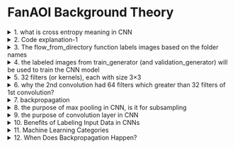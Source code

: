 # FanAOI Background Theory

<details>
  <summary>1. what is cross entropy meaning in CNN</summary>  
Cross-entropy is a loss function commonly used in **Convolutional Neural Networks (CNNs)**, particularly for classification tasks. It measures the difference between the predicted probability distribution and the true label distribution. Cross-entropy quantifies how well the predicted probability distribution matches the actual labels.

### Key Concepts
1. **Probability Distribution**:
   - In a classification task, the output of a CNN is often a probability distribution over different classes, typically achieved using the **softmax function**.
   - For example, if there are three classes, the model might output probabilities like \([0.7, 0.2, 0.1]\).

2. **True Labels**:
   - The true label is represented as a one-hot encoded vector for classification tasks. For instance, if the true class is the second one in a three-class problem, the true label would be \([0, 1, 0]\).

3. **Cross-Entropy Formula**:
   The cross-entropy loss for a single example is given by:
   \[
   L = - \sum_{i} y_i \log(\hat{y}_i)
   \]
   Where:
   - \(y_i\): True label (0 or 1 for each class).
   - \(\hat{y}_i\): Predicted probability for each class.
   - The summation is over all classes.

   For a batch of examples, the average loss across the batch is computed.

4. **Intuition**:
   - Cross-entropy penalizes predictions that deviate from the true labels. The further the predicted probability is from 1 for the correct class, the larger the loss.
   - If the model predicts a probability close to 1 for the correct class, the loss is low.

5. **Relation to Logarithmic Likelihood**:
   - Cross-entropy is derived from the likelihood function for classification tasks. It calculates the negative log likelihood of the true labels under the predicted probabilities.

### Why Use Cross-Entropy in CNNs?
- **For multi-class classification**:
  - Cross-entropy works seamlessly with the softmax activation, which outputs normalized probabilities.
- **Encourages confident predictions**:
  - It rewards predictions that strongly match the true labels and penalizes uncertain or wrong predictions.
- **Effective training**:
  - Cross-entropy provides meaningful gradients that help optimize the model effectively during backpropagation.

### Example in a CNN:
Imagine a CNN for digit classification (0–9):
- **True label**: The digit is "3," represented as \([0, 0, 0, 1, 0, 0, 0, 0, 0, 0]\).
- **Predicted probabilities**: \([0.1, 0.05, 0.1, 0.7, 0.02, 0.01, 0.01, 0.005, 0.01, 0.005]\).
- **Cross-entropy loss**:
  \[
  L = -\log(0.7) \approx 0.3567
  \]
This value would decrease as the model improves its predictions.
</details>

   
<details>
  <summary>2. Code explanation-1</summary> 
  This code is a part of a machine learning pipeline for preparing and loading image data for training a Convolutional Neural Network (CNN). Here’s a detailed breakdown:

---

### **1. ImageDataGenerator**

The `ImageDataGenerator` class in Keras is used to preprocess and augment image data. It applies transformations like scaling, rotation, flipping, etc., to generate a variety of images for training, which improves the generalization ability of the model. 

In the given code:
```python
train_datagen = ImageDataGenerator(rescale=1.0/255.0, validation_split=0.2)
```

- **`rescale=1.0/255.0`**: 
  - Normalizes pixel values from the range `[0, 255]` to `[0, 1]`. This normalization helps in faster convergence during training because smaller values make optimization easier.
  
- **`validation_split=0.2`**:
  - Reserves 20% of the images for validation. The remaining 80% is used for training. This is useful for monitoring the model's performance on unseen data during training.

---

### **2. train_generator**

The `flow_from_directory` method loads images from a directory structure, preprocesses them, and creates a data generator. This generator yields batches of image-label pairs during training. It’s memory efficient as it loads only the required images in each batch rather than all images at once.

```python
train_generator = train_datagen.flow_from_directory(
    base_dir,
    target_size=(80, 80),
    batch_size=32,
    class_mode='binary',
    subset='training'
)
```

#### Arguments:

- **`base_dir`**:
  - Path to the base directory containing the images organized in subdirectories. Each subdirectory represents a class. For example:
    ```
    base_dir/
    ├── GO/    # Contains images for the "GO" class
    └── NG/    # Contains images for the "NG" class
    ```

- **`target_size=(80, 80)`**:
  - Resizes all images to 80x80 pixels, ensuring a uniform input size to the neural network.

- **`batch_size=32`**:
  - Specifies the number of images per batch. The generator will yield 32 images and their labels in each step during training.

- **`class_mode='binary'`**:
  - Specifies that this is a binary classification problem (two classes: `GO` and `NG`).

- **`subset='training'`**:
  - Indicates that this generator will only use the training subset (80% of the data, as defined by the `validation_split` in `ImageDataGenerator`).

#### Output:
- `train_generator` is a generator that, when iterated, yields:
  - A batch of images as a NumPy array (shape: `(32, 80, 80, 3)` for 32 images of size 80x80 with 3 color channels).
  - Corresponding labels (shape: `(32,)`), where each label is `0` (for NG) or `1` (for GO).

---

### **3. The Complete Code Explanation**
Here’s a step-by-step breakdown:

1. **Set Base Directory**:
   - The variable `base_dir` points to the folder where images are stored, organized by class.

2. **Initialize Data Augmentation and Preprocessing**:
   - `train_datagen` is an instance of `ImageDataGenerator`, which:
     - Normalizes image pixel values to `[0, 1]`.
     - Splits the data into 80% training and 20% validation subsets.

3. **Load Training Data**:
   - `train_generator` is created using `flow_from_directory`, which:
     - Reads images from the `base_dir`.
     - Resizes them to 80x80 pixels.
     - Divides them into batches of size 32.
     - Labels them according to their class folder (`GO` or `NG`).
     - Ensures only the training subset (80% of data) is used.

This setup prepares the data for efficient and scalable training. Images are preprocessed dynamically, reducing memory usage, and ensuring the training loop can iterate over batches without loading all images at once.
</details>

<details>
  <summary>3. The flow_from_directory function labels images based on the folder names</summary>
  The `flow_from_directory` function labels images **based on the folder names** in which the images are stored. Here's how it works in your scenario:

---

### **How `flow_from_directory` Labels Images**
1. **Folder Structure and Labels**:
   - The directory passed to `flow_from_directory` (e.g., `base_dir`) must have subdirectories, where each subdirectory represents a class.
   - For example:
     ```
     base_dir/
     ├── GO/    # Folder for class "GO"
     │   ├── image1.jpg
     │   ├── image2.jpg
     │   └── ...
     └── NG/    # Folder for class "NG"
         ├── image1.jpg
         ├── image2.jpg
         └── ...
     ```

   - In this structure:
     - All images inside the `GO` folder are automatically labeled as `1` (class 1).
     - All images inside the `NG` folder are automatically labeled as `0` (class 0).
     - This labeling is based entirely on the folder names.

2. **Mixing Images**:
   - `flow_from_directory` does **not mix images across folders**.
   - Each image is labeled according to the folder it resides in, not based on its content or features.

3. **How Labels Are Decided**:
   - **The folder structure determines the labels**.
   - The function assigns labels in alphabetical order of the folder names:
     - If `GO` comes alphabetically after `NG`, then:
       - `NG` is labeled as `0`.
       - `GO` is labeled as `1`.

---

### **Your Question Answered**
1. **Does `flow_from_directory` read all images in folder `60` as `NG` and `100` as `GO`?**
   - If `60` and `100` are folder names, it depends on their placement in the directory and naming convention:
     - If `base_dir` has `60` and `100` as folder names:
       ```
       base_dir/
       ├── 60/   # Class 0
       └── 100/  # Class 1
       ```
       Then:
       - Images in folder `60` are labeled as `0` (NG).
       - Images in folder `100` are labeled as `1` (GO).

2. **Who decides whether an image is `GO` or `NG`?**
   - **You decide** by organizing the images into their respective folders (`GO` or `NG`) before running `flow_from_directory`.

3. **Can `flow_from_directory` classify based on image features?**
   - No, `flow_from_directory` does not analyze image features. It only assigns labels based on the folder structure.
   - The model you train using these labeled images will later learn the features that distinguish `GO` from `NG`.

---

### **What If You Need Dynamic Labeling Based on Features?**
If you want to label images based on their features (e.g., using metadata or a custom algorithm):
1. Use a script to process images and assign labels dynamically.
2. Create a custom data generator instead of relying on `flow_from_directory`.
3. Example:
   ```python
   def custom_generator(file_paths, labels, batch_size):
       # Logic to load images and labels dynamically
       pass
   ```

---

### **Summary**
- `flow_from_directory` labels images based on **folder names** (e.g., `GO` and `NG`).
- **You decide the criteria** for `GO` or `NG` by placing images in the respective folders.
- It does **not analyze image features**; the folder structure alone dictates the labels.
</details>

<details>
  <summary>4. the labeled images from train_generator (and validation_generator) will be used to train the CNN model </summary>
  Yes, the labeled images from `train_generator` (and `validation_generator`) will be used to train the CNN model in the above code. Let’s break down the code in detail:

---

### **1. Define the CNN Model**

#### **What is happening here?**
```python
model = Sequential([
    Conv2D(32, (3, 3), activation='relu', input_shape=(80, 80, 3)),
    MaxPooling2D(2, 2),
    Conv2D(64, (3, 3), activation='relu'),
    MaxPooling2D(2, 2),
    Flatten(),
    Dense(128, activation='relu'),
    Dense(1, activation='sigmoid')
])
```

This defines a **Sequential Convolutional Neural Network (CNN)** for binary classification. Let’s go step by step:

1. **`Conv2D(32, (3, 3), activation='relu', input_shape=(80, 80, 3))`**:
   - Adds a convolutional layer with:
     - **32 filters** (or kernels), each with size \(3 \times 3\).
     - Activation function: **ReLU** (rectified linear unit), which introduces non-linearity and prevents vanishing gradients.
     - **Input shape**: \(80 \times 80 \times 3\), matching the resized images (80x80 pixels, 3 color channels: RGB).

2. **`MaxPooling2D(2, 2)`**:
   - Reduces the spatial dimensions of the feature map by taking the maximum value in \(2 \times 2\) regions. This:
     - Reduces computation.
     - Retains the most important features.

3. **`Conv2D(64, (3, 3), activation='relu')`**:
   - Adds another convolutional layer with 64 filters, further extracting more complex features from the image.

4. **`MaxPooling2D(2, 2)`**:
   - Again reduces the spatial dimensions to prevent overfitting and reduce computational load.

5. **`Flatten()`**:
   - Converts the 2D feature map into a 1D vector, making it ready for the dense (fully connected) layers.

6. **`Dense(128, activation='relu')`**:
   - Adds a fully connected layer with 128 neurons.
   - ReLU activation ensures non-linearity.

7. **`Dense(1, activation='sigmoid')`**:
   - Adds an output layer with:
     - **1 neuron**, since it’s a binary classification problem.
     - **Sigmoid activation**, which outputs a probability between 0 and 1, suitable for binary classification.

---

### **2. Compile the Model**

#### **What is happening here?**
```python
model.compile(optimizer='adam', loss='binary_crossentropy', metrics=['accuracy'])
```

1. **`optimizer='adam'`**:
   - Uses the **Adam optimizer**, an adaptive gradient descent algorithm that adjusts the learning rate dynamically during training.

2. **`loss='binary_crossentropy'`**:
   - Specifies the loss function as **binary cross-entropy**, suitable for binary classification. It calculates how far the predicted probabilities are from the true labels (0 or 1).

3. **`metrics=['accuracy']`**:
   - Tracks the model's accuracy during training, which is the fraction of correctly predicted labels.

---

### **3. Train the Model**

#### **What is happening here?**
```python
model.fit(
    train_generator,
    epochs=10,
    validation_data=validation_generator
)
```

1. **`train_generator`**:
   - Supplies batches of labeled training images to the model.

2. **`epochs=10`**:
   - Specifies that the model will iterate over the entire training dataset 10 times.

3. **`validation_data=validation_generator`**:
   - Supplies validation data for monitoring the model's performance on unseen data after each epoch.

---

### **4. Save the Trained Model**

#### **What is happening here?**
```python
model.save("fan_model.h5")
```

- Saves the trained model to a file named `fan_model.h5`.
- This saved model can later be loaded to make predictions or for further training.

---

### **What is Being Trained?**
Yes, the **labeled images from `train_generator` are used to train the model**. Here’s how it works:
- `train_generator` provides images with their respective labels (e.g., `GO` = 1, `NG` = 0), as determined by the folder structure.
- During training:
  - The model learns to map the image features (extracted by the convolutional layers) to their correct labels (binary: `0` or `1`).
  - The process minimizes the **binary cross-entropy loss** to improve the predictions.

---

### **How Does It Classify Images as GO or NG?**
- After training, the model will be able to classify new images as `GO` (1) or `NG` (0).
- The sigmoid activation in the last layer outputs a probability:
  - Probability \( > 0.5 \): Image is classified as `GO` (1).
  - Probability \( \leq 0.5 \): Image is classified as `NG` (0).

---

### **Summary**
- The code trains a CNN to classify images into `GO` or `NG`.
- Labeled images are supplied from `train_generator` (using folder names for labels).
- The model learns patterns (features) that distinguish the two classes during training.
- The trained model is saved for future use.
</details>

<details>
  <summary>5. 32 filters (or kernels), each with size 3×3</summary>
  The 32 filters (or kernels) in a convolutional layer are arrays of trainable parameters, initialized randomly and updated during training. Let's break this down:

---

### **1. What Are Filters in a CNN?**
- **Filters/Kernels**:
  - A filter is a small matrix (e.g., \(3 \times 3\)) that slides over the input image (convolution operation).
  - It extracts specific features like edges, textures, or patterns from the image.
  - In your case, there are **32 filters**, each with dimensions \(3 \times 3\).

- **How They Look**:
  - Initially, filters are **randomly initialized**.
  - During training, the values in these filters are updated via **backpropagation** to minimize the loss function.
  - After training, the filters might represent specific patterns (e.g., edges, corners, or more abstract features in deeper layers).

---

### **2. How Are Filters Produced?**
Filters are learned automatically during the training process:

1. **Initialization**:
   - Filters are initialized with small random values (e.g., using techniques like Xavier or He initialization).

2. **Convolution Operation**:
   - Each filter slides across the input image (or feature map) and performs element-wise multiplication followed by summation (dot product).
   - This operation produces a feature map for each filter, highlighting areas of the image where the filter's pattern matches.

3. **Loss and Backpropagation**:
   - The network calculates the **loss** (difference between predictions and actual labels).
   - Through **backpropagation**, the gradients of the loss with respect to the filter values are computed.
   - The filter values are updated using these gradients to make the predictions more accurate.

---

### **3. What Do the Filters Learn?**
The criteria for what a filter "looks like" or what it "learns" are not predefined but emerge naturally during training:

1. **Shallow Layers**:
   - Filters in the first convolutional layer learn **basic features** like:
     - Vertical edges
     - Horizontal edges
     - Diagonal lines
     - Color gradients

2. **Deeper Layers**:
   - Filters in deeper layers learn **abstract features** like:
     - Shapes
     - Textures
     - Patterns
     - Object parts

3. **How They Look Post-Training**:
   - Filters often resemble patterns relevant to the task. For example, in a defect inspection task:
     - Some filters might focus on detecting circular shapes (labels).
     - Others might focus on irregularities (defects).

---

### **4. How to Visualize Filters?**
Filters can be visualized to understand what they’ve learned:
- After training, you can extract and visualize filter weights using libraries like TensorFlow or Keras.

#### Example Code to Visualize Filters:
```python
# Extract the weights of the first convolutional layer
filters, biases = model.layers[0].get_weights()

# Normalize filter values for visualization
filters = (filters - filters.min()) / (filters.max() - filters.min())

# Plot filters
import matplotlib.pyplot as plt
n_filters = filters.shape[-1]  # Number of filters
for i in range(n_filters):
    f = filters[:, :, :, i]  # Extract each filter
    plt.subplot(4, 8, i+1)   # Adjust rows and columns as needed
    plt.imshow(f[:, :, 0], cmap='gray')  # Visualize filter as grayscale
    plt.axis('off')
plt.show()
```

---

### **5. Are Filters Predefined or Learned?**
- Filters are **not predefined**.
- They are **learned** during training based on the task at hand and the input data.
- The criteria for what a filter represents emerge from:
  - The dataset (e.g., images of "GO" and "NG").
  - The loss function (e.g., binary cross-entropy in your case).

---

### **Summary**
- The 32 filters are \(3 \times 3\) matrices of numbers (initially random), updated during training.
- These filters are learned to capture patterns relevant to the task:
  - Shallow filters detect simple edges or textures.
  - Deeper filters identify complex patterns or shapes.
- The learning process is automatic and driven by the dataset and optimization process (backpropagation). Visualization can help understand the features they detect.
</details>

<details>
  <summary>6. why the 2nd convolution had 64 filters which greater than 32 filters of 1st convolution?</summary>
  The second convolutional layer in your CNN has 64 filters, which is greater than the 32 filters in the first layer. This design choice is common in CNN architectures and serves a specific purpose related to feature extraction and abstraction. Let’s explore the reasons:

---

### **1. Feature Complexity Increases in Deeper Layers**

- **First Convolutional Layer (32 Filters)**:
  - The first layer operates directly on the raw pixel data of the image.
  - It learns basic, low-level features such as edges, lines, and corners.
  - Fewer filters are sufficient at this stage because the features being detected are simple.

- **Second Convolutional Layer (64 Filters)**:
  - The second layer takes the output of the first layer (feature maps) as input.
  - It learns more complex, higher-level features by combining the low-level features detected in the first layer.
  - To capture the increasing complexity of patterns, more filters are used.

---

### **2. Increasing Filters Enhances Representational Capacity**

- Each filter captures a specific feature or pattern in the input.
- As we go deeper, the number of features or patterns the network needs to recognize increases.
- Increasing the number of filters allows the network to:
  - Detect a wider variety of features.
  - Represent more intricate details.

---

### **3. Hierarchical Feature Learning**

- **First Layer**:
  - Detects basic features like edges, gradients, or simple shapes.
- **Second Layer**:
  - Combines these basic features to detect more complex shapes or patterns, like corners or textures.
- **Subsequent Layers**:
  - Build even higher-level abstractions, such as specific object parts or features relevant to classification.

To achieve this hierarchical learning, deeper layers need more filters to process the richer, abstracted information.

---

### **4. Input Size Decreases, So Computation Remains Feasible**

- After each convolution and pooling operation, the spatial size (height and width) of the feature map decreases.
  - For example, with \(80 \times 80\) input and two \(2 \times 2\) max-pooling layers:
    - First layer output: \(40 \times 40\)
    - Second layer output: \(20 \times 20\)
- This reduction in size means the network can afford to have more filters in deeper layers without excessively increasing computation.

---

### **5. Design Pattern in CNNs**
- It’s a standard practice in CNN architectures to:
  - Start with a small number of filters.
  - Gradually increase the number of filters in deeper layers.
- Popular architectures like **VGGNet** and **ResNet** follow this pattern because it balances computational efficiency with representational power.

---

### **6. Why Not Use 64 Filters in the First Layer?**
- Using more filters in the first layer would increase computation and the number of parameters without adding much value.
- The first layer focuses on basic features, so fewer filters are sufficient.
- Deeper layers, which learn more complex features, benefit more from additional filters.

---

### **Summary**
- The second convolutional layer has more filters than the first because:
  - Deeper layers learn more complex and varied features.
  - Increasing filters enhances the network’s ability to represent rich patterns.
  - Reduced spatial size of feature maps in deeper layers makes higher filter counts computationally feasible.
- This hierarchical approach is a proven design pattern in CNNs for efficiently learning from images.
</details>

<details>
  <summary>7. backpropagation</summary>

  
  The sentence describes a key part of how neural networks learn during training. Here's a breakdown of the concept and backpropagation:

---

### **Key Concepts**

1. **Filters in Neural Networks**:
   - In Convolutional Neural Networks (CNNs), filters (also called kernels) are small matrices that slide over the input data (e.g., images) to extract features like edges, textures, or patterns.
   - During training, these filters start with random values. As the model learns, these values are updated to better recognize useful patterns for the task (e.g., classifying images).

2. **Loss Function**:
   - The loss function measures how far the network's predictions are from the true labels. For example, in a classification task, the loss could quantify the difference between the predicted class probabilities and the actual class labels.
   - The goal of training is to minimize this loss, i.e., make the predictions as accurate as possible.

---

### **Backpropagation**

Backpropagation is a mathematical algorithm used to update the network's parameters (weights, biases, filters) to minimize the loss function. It works in the following steps:

1. **Forward Pass**:
   - Input data is passed through the network layer by layer to produce an output (prediction).
   - The loss is calculated using the loss function by comparing the prediction with the true label.

2. **Backward Pass (Backpropagation)**:
   - The loss is propagated backward through the network to calculate the gradient of the loss with respect to each parameter (filters, weights, biases).
   - Gradients indicate the direction and magnitude of change needed in each parameter to reduce the loss.

3. **Parameter Update**:
   - Using the gradients, the parameters are updated using an optimization algorithm (e.g., Stochastic Gradient Descent or Adam).
   - The update rule is typically:
     \[
     \text{Parameter} = \text{Parameter} - \text{Learning Rate} \times \text{Gradient}
     \]
   - This ensures that the loss decreases over time as the parameters are adjusted.

---

### **How This Relates to Filters**:
During backpropagation:
- Gradients of the loss are computed with respect to the filter values.
- The filters are updated to better extract features that reduce the loss.
- Over many iterations, the filters "learn" to detect features (e.g., edges, shapes) that are most useful for the task.

---

### **Why Backpropagation Is Important**:
Backpropagation automates the learning process:
- It adjusts millions of parameters systematically and efficiently.
- It enables neural networks to generalize and make accurate predictions.

Would you like a detailed example or code implementation to see backpropagation in action?
</details>

<details>
  <summary>8. the purpose of max pooling in CNN, is it for subsampling</summary>

  Max pooling in Convolutional Neural Networks (CNNs) serves primarily as a **down-sampling** or **subsampling** operation, but its utility extends beyond mere dimensionality reduction. Here’s a detailed breakdown:

---

### **Purpose of Max Pooling in CNN**
1. **Subsampling / Dimensionality Reduction:**
   - Reduces the spatial dimensions of feature maps (e.g., height and width).
   - Retains the most significant features (maximum values) from local regions, effectively summarizing the presence of important patterns.

2. **Feature Abstraction:**
   - Focuses on the most salient features in a feature map.
   - Increases robustness to small translations and distortions in the input image (e.g., shifts or rotations).

3. **Control Overfitting:**
   - By reducing the spatial size of feature maps, the number of parameters and computations in later layers is decreased, helping to mitigate overfitting.

4. **Noise Reduction:**
   - Reduces the impact of minor variations or noise by focusing on dominant activations.

---

### **Why Subsampling Is Beneficial**
1. **Reduction of Computational Complexity:**
   - Smaller feature maps reduce the number of operations in subsequent layers, making the model more efficient.

2. **Hierarchical Feature Learning:**
   - Allows the network to focus on higher-level, abstract features rather than being bogged down by detailed, pixel-level information.

3. **Translation Invariance:**
   - Small shifts or distortions in the input image have less impact on the resulting feature maps since max pooling focuses on the largest activation in a region, regardless of its exact position.

4. **Prevention of Overfitting:**
   - By reducing spatial dimensions, max pooling indirectly limits the model's capacity, which can help prevent it from memorizing the training data.

---

### **How Max Pooling Works**
- A sliding window (e.g., 2×2 or 3×3) is moved over the feature map.
- Within each window, the maximum value is selected and retained in the downsampled output.
- Example:
  Input Feature Map (2×2 Window):
  ```
  1  3
  2  4
  ```
  After Max Pooling:
  ```
  4
  ```

---

### **Alternatives to Max Pooling**
1. **Average Pooling:**
   - Takes the average value within each pooling window instead of the maximum.
   - Can retain more information about feature distribution but is less robust to noise.

2. **Global Average Pooling:**
   - Averages the entire feature map into a single value, often used before fully connected layers for extreme dimensionality reduction.

3. **Learnable Pooling (e.g., Strided Convolutions):**
   - Allows the network to learn the down-sampling process rather than using a fixed pooling operation.

---

### Conclusion
Max pooling is primarily used for **subsampling**, but it also aids in feature abstraction, noise reduction, and robustness to transformations. These benefits help CNNs focus on critical patterns, reduce computational load, and improve generalization.
</details>

<details>
  <summary>9. the purpose of convolution layer in CNN</summary>

  ### **Purpose of Convolution Layers in CNN**

Convolution layers are the core building blocks of Convolutional Neural Networks (CNNs). Their primary purpose is to extract meaningful features from input data, such as images, videos, or other grid-structured data, by applying convolution operations with learnable filters (kernels). 

---

### **Key Purposes**
1. **Feature Extraction:**
   - Convolution layers detect patterns in the input, such as edges, textures, and shapes.
   - In deeper layers, they identify higher-level patterns like objects or specific structures.

2. **Spatial Hierarchy Learning:**
   - Layers closer to the input learn low-level features (e.g., edges, corners).
   - Deeper layers learn high-level, abstract features (e.g., objects or categories).

3. **Preservation of Spatial Relationships:**
   - Unlike fully connected layers, convolution layers retain the spatial arrangement of data, allowing the model to understand local dependencies (e.g., adjacent pixels in an image).

4. **Translation Invariance:**
   - Through shared weights and spatial filtering, convolution layers help the model learn features irrespective of their position in the input.

5. **Efficient Representation:**
   - By using small filters applied across the entire input, convolution layers significantly reduce the number of parameters compared to dense layers.

---

### **Benefits of Convolution Layers**

1. **Parameter Efficiency:**
   - Convolution layers use shared weights (kernels), drastically reducing the number of parameters compared to fully connected layers.

2. **Locality and Receptive Fields:**
   - The use of small filters ensures that only local regions of the input are considered, capturing spatially localized features effectively.

3. **Hierarchical Feature Learning:**
   - Enables multi-level abstraction of features:
     - Early layers learn generic features (e.g., edges).
     - Later layers learn task-specific features (e.g., eyes in facial recognition).

4. **Translation Equivariance:**
   - Features detected by convolutional layers remain meaningful even when the object in the input shifts slightly. Combined with pooling, this supports translation invariance.

5. **Flexibility with Input Dimensions:**
   - Convolution layers can process varying input sizes without requiring a fixed-size input, unlike fully connected layers.

6. **Efficient Computation:**
   - The local connectivity and shared weights make convolution operations computationally less expensive compared to dense operations.

7. **Robustness to Noise:**
   - Convolution layers are better at focusing on prominent patterns and ignoring minor distortions or noise in the input.

8. **Applicability to Multiple Domains:**
   - Convolution layers aren't limited to images. They can be applied to 1D data (e.g., time-series), 2D data (e.g., images), or 3D data (e.g., videos or 3D scans).

---

### **How Convolution Layers Work**
1. **Filter (Kernel):**
   - A small matrix of weights slides over the input.
   - Each filter focuses on a specific feature (e.g., vertical edge).

2. **Convolution Operation:**
   - For each position of the filter, the dot product is computed between the filter and the local region of the input.

3. **Non-linearity:**
   - After convolution, activation functions (e.g., ReLU) are applied to introduce non-linearity.

4. **Feature Map (Activation Map):**
   - The output of the convolution operation is a feature map, highlighting the presence of features at specific locations.

---

### **Applications of Convolution Layers**
- Image recognition and classification (e.g., face recognition).
- Object detection and localization (e.g., bounding boxes around objects).
- Semantic segmentation (e.g., pixel-level classification).
- Time-series analysis (e.g., ECG signal processing).
- Video analysis (e.g., action recognition).

---

In summary, convolution layers extract meaningful features while preserving spatial structure, enabling CNNs to understand patterns in data efficiently and robustly. Their hierarchical feature learning makes them a cornerstone of modern deep learning architectures.
</details>

<details>
  <summary>10. Benefits of Labeling Input Data in CNNs</summary>

  ### **Benefits of Labeling Input Data in CNNs**

Labeling the input dataset is crucial in training Convolutional Neural Networks (CNNs) for supervised learning tasks, as the labels provide the ground truth for the model to learn from. Here are the key benefits:

1. **Supervised Learning:**
   - Labels guide the CNN in associating input patterns (features) with specific outputs (e.g., object classes, categories).
   - The loss function uses labels to quantify the error between predicted and actual outputs, enabling the optimization process.

2. **Model Evaluation:**
   - Labels are essential for evaluating the model's performance (accuracy, precision, recall, etc.) on training and validation datasets.

3. **Feature Learning:**
   - Labeled data helps the CNN focus on learning relevant features that are most predictive of the output classes.

4. **Generalization:**
   - A well-labeled and diverse dataset encourages the CNN to generalize its understanding, reducing overfitting to the training data.

---

### **Does More Labeling Lead to Higher Accuracy?**

1. **Quantity of Labels:**
   - **More Labels Help:** Increasing the amount of labeled data generally improves accuracy by providing the model with more examples to learn from. It reduces overfitting, especially for complex models.
   - **Diminishing Returns:** Beyond a certain point, adding more labels might not significantly improve accuracy, especially if the model has already seen sufficient diversity in training examples.

2. **Quality of Labels:**
   - Accurate, consistent, and well-defined labels are more important than merely increasing the quantity. Poor-quality or noisy labels can degrade performance, regardless of dataset size.

3. **Diversity in Labels:**
   - The dataset should cover diverse scenarios and edge cases to help the model generalize better to unseen data.

---

### **Alternatives to Labeling the Input Dataset**
Labels typically need to be associated with the input dataset in supervised learning, but there are ways to approach this differently depending on the context:

1. **Weakly Supervised Learning:**
   - Use approximate or noisy labels.
   - Example: Labels derived from metadata or user interactions.

2. **Semi-Supervised Learning:**
   - Combine a small amount of labeled data with a large amount of unlabeled data.
   - The labeled data helps the model bootstrap feature learning, and the unlabeled data refines it.

3. **Unsupervised Learning:**
   - Instead of explicit labels, use clustering or other methods to discover patterns in the data without pre-existing labels.

4. **Self-Supervised Learning:**
   - Create labels from the data itself through a pretext task.
   - Example: Predicting rotation angles or color channels in an image.

5. **Embedding Labels in Metadata or Other Sources:**
   - Labels can be encoded externally (e.g., in a separate file or database) and linked to inputs using unique identifiers.
   - This method is common in large-scale datasets where labels are stored as annotations.

---

### **Summary**
- **Benefits of Labeling Input Data:** Labels are indispensable for supervised learning, enabling feature learning, model evaluation, and generalization.
- **Impact of More Labels:** More labeled data generally improves accuracy, but quality and diversity matter more than sheer quantity.
- **Alternative Approaches:** In certain scenarios, you can use weakly, semi-supervised, or self-supervised learning to reduce the reliance on explicit labeling.

The use of labels is context-dependent, but they are foundational for achieving high prediction accuracy in CNNs, especially for supervised tasks.
</details>
<details>
  <summary>11. Machine Learning Categories</summary>

  ### Machine Learning Categories: Supervised, Unsupervised, and Reinforcement Learning

Machine learning can be broadly categorized into three types: **Supervised Learning**, **Unsupervised Learning**, and **Reinforcement Learning**. Here's a comparison chart describing these approaches:

---

| **Learning Type**     | **Definition**                                                                 | **Key Features**                                                      | **Common Applications**                               |
|------------------------|-------------------------------------------------------------------------------|------------------------------------------------------------------------|------------------------------------------------------|
| **Supervised Learning** | Uses labeled data to train the model, where inputs are mapped to known outputs. | - Requires a large amount of labeled data.<br>- Provides clear guidance during training. | - Image classification<br>- Speech recognition<br>- Credit scoring |
| **Unsupervised Learning** | Uses unlabeled data, where the model identifies patterns or structures within the data. | - Does not require labeled data.<br>- Suitable for exploratory data analysis. | - Customer segmentation<br>- Dimensionality reduction<br>- Anomaly detection |
| **Reinforcement Learning** | The model learns to make decisions through interaction with an environment, based on rewards and penalties. | - Does not require extensive labeled data.<br>- Relies on a well-designed reward system. | - Robotics<br>- Game AI<br>- Autonomous driving |

---

### Visual Resources

#### Charts:
1. **Comparison of Supervised, Unsupervised, and Reinforcement Learning**  
   - **[Supervised and Unsupervised Learning Infographic](https://medium.com/marketingdatascience/%E6%A9%9F%E5%99%A8%E5%AD%B8%E7%BF%92%E6%BC%94%E7%AE%97%E6%B3%95-%E7%9B%A3%E7%9D%A3%E8%88%87%E9%9D%9E%E7%9B%A3%E7%9D%A3%E5%BC%8F%E5%AD%B8%E7%BF%92-e9dbeee94a30)**  

2. **Supervised Learning Workflow**  
   - **[Supervised Learning Flow and Framework](https://kknews.cc/code/94lkkq5.html)**  

3. **Reinforcement Learning Diagram**  
   - **[Reinforcement Learning Overview](https://www.youtube.com/watch?v=XWukX-ayIrs)**  

---

### Videos for Deeper Understanding
1. **Supervised vs. Unsupervised Learning**  
   - [Watch Here](https://www.youtube.com/watch?v=Ui30XJEbi0Y)

2. **Introduction to Reinforcement Learning**  
   - [Watch Here](https://www.youtube.com/watch?v=XWukX-ayIrs)

3. **Unsupervised Learning Explained**  
   - [Watch Here](https://www.youtube.com/watch?v=3fjVJuzWBPw)

---

These resources will help you visually and conceptually differentiate between these machine learning types for your presentation or understanding. Let me know if you need any further clarification or customized charts!
</details>
<details>
  <summary>12. When Does Backpropagation Happen?</summary>

  In your neural network code, **backpropagation** (the process of adjusting the model's weights to minimize the loss) is automatically performed during the **training phase**. Here’s how and when it happens:

---

### **When Does Backpropagation Happen?**
Backpropagation occurs during the execution of the `model.fit()` method. Specifically:
1. **Forward Pass**:
   - For each batch of training data, the input is passed through the layers of the model (from the first layer to the last layer) to compute the output predictions.
   - The predicted values are compared with the true labels to compute the **loss** using the specified loss function (`binary_crossentropy` in this case).

2. **Backward Pass (Backpropagation)**:
   - The model computes the gradients of the loss with respect to each trainable parameter (weights and biases) using the chain rule of calculus.
   - These gradients indicate the direction and magnitude by which the parameters should be adjusted to minimize the loss.

3. **Parameter Update**:
   - The optimizer (`adam` in this case) applies the computed gradients to update the model's parameters.
   - This step adjusts the weights to reduce the loss for the next iteration.

4. **Repeat**:
   - This process repeats for each batch in an epoch, and for all specified epochs.

---

### **How Does Backpropagation Work in Your Code?**

1. **During `model.fit()`**:
   - The dataset is divided into batches based on `batch_size` (32 in your code).
   - For each batch:
     - The forward pass computes the predictions and the loss.
     - The backward pass computes gradients for all layers using the chain rule.
     - The optimizer updates the weights of the layers in the reverse order (from the last layer to the first layer).

2. **Inside Your Model Layers**:
   - The layers are organized in sequence:
     - **Conv2D** and **Dense layers** have trainable weights (filters, kernel weights, and biases).
     - During backpropagation, these weights are adjusted to minimize the loss.
   - The `sigmoid` activation in the output layer ensures that the output is in the range `[0, 1]`, suitable for binary classification.
   - The `relu` activations in hidden layers introduce non-linearity, which helps the model learn complex patterns.

---

### **Key Steps in Backpropagation Execution**:
1. **Compute Loss**: 
   - The difference between predicted outputs and actual labels is computed using `binary_crossentropy`.
   
2. **Compute Gradients**:
   - Gradients of the loss with respect to each parameter in the model are computed using TensorFlow's automatic differentiation.
   
3. **Update Parameters**:
   - The `adam` optimizer applies these gradients to update parameters.

---

### **Code Snippet Explanation**:
```python
# Forward pass: From input to output through the layers
output = model(input_data)

# Loss calculation: Compares output to true labels
loss = binary_crossentropy(output, true_labels)

# Backward pass: Gradients are calculated for each layer
gradients = compute_gradients(loss, model.weights)

# Parameter update: Gradients are used to adjust weights
model.weights = optimizer.apply_gradients(gradients)
```

This process is handled internally by TensorFlow during the call to `model.fit()`.

---

### **Summary**:
1. Backpropagation occurs **within each epoch** during `model.fit()`.
2. For every batch:
   - A forward pass computes predictions and the loss.
   - A backward pass computes gradients.
   - The optimizer adjusts the weights to minimize the loss.
3. This process is repeated for all batches in the dataset and for all epochs, gradually improving the model's performance.
</details>
